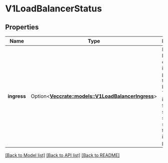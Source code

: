 # V1LoadBalancerStatus

## Properties

Name | Type | Description | Notes
------------ | ------------- | ------------- | -------------
**ingress** | Option<[**Vec<crate::models::V1LoadBalancerIngress>**](v1.LoadBalancerIngress.md)> | Ingress is a list containing ingress points for the load-balancer. Traffic intended for the service should be sent to these ingress points. | [optional]

[[Back to Model list]](../README.md#documentation-for-models) [[Back to API list]](../README.md#documentation-for-api-endpoints) [[Back to README]](../README.md)


